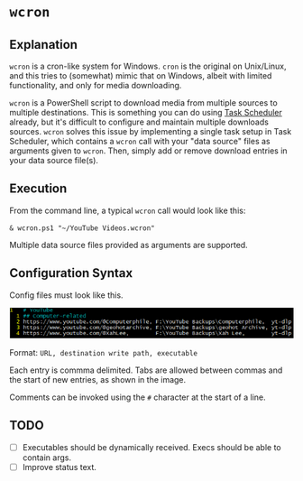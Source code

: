 # `wcron`
## Explanation
`wcron` is a cron-like system for Windows. `cron` is the original on Unix/Linux, and this tries to (somewhat) mimic that on Windows, albeit with limited functionality, and only for media downloading.

`wcron` is a PowerShell script to download media from multiple sources to multiple destinations. This is something you can do using <a href="https://www.windowscentral.com/how-create-automated-task-using-task-scheduler-windows-10">Task Scheduler</a> already, but it's difficult to configure and maintain multiple downloads sources. `wcron` solves this issue by implementing a single task setup in Task Scheduler, which contains a `wcron` call with your "data source" files as arguments given to `wcron`. Then, simply add or remove download entries in your data source file(s).

## Execution
From the command line, a typical `wcron` call would look like this:

    & wcron.ps1 "~/YouTube Videos.wcron"

Multiple data source files provided as arguments are supported.

## Configuration Syntax
Config files must look like this.

<img src="wcron_config.png">

Format: `URL, destination write path, executable`

Each entry is commma delimited. Tabs are allowed between commas and the start of new entries, as shown in the image.

Comments can be invoked using the `#` character at the start of a line.

## TODO
- [ ] Executables should be dynamically received. Execs should be able to contain args.
- [ ] Improve status text.